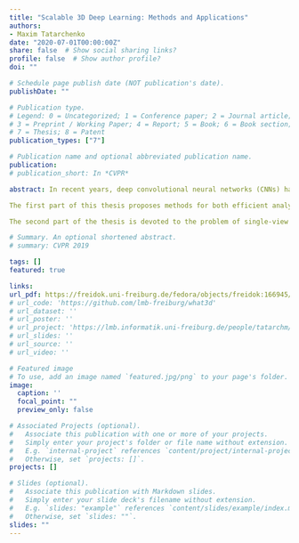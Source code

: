 ```yaml
---
title: "Scalable 3D Deep Learning: Methods and Applications"
authors:
- Maxim Tatarchenko
date: "2020-07-01T00:00:00Z"
share: false  # Show social sharing links?
profile: false  # Show author profile?
doi: ""

# Schedule page publish date (NOT publication's date).
publishDate: ""

# Publication type.
# Legend: 0 = Uncategorized; 1 = Conference paper; 2 = Journal article;
# 3 = Preprint / Working Paper; 4 = Report; 5 = Book; 6 = Book section;
# 7 = Thesis; 8 = Patent
publication_types: ["7"]

# Publication name and optional abbreviated publication name.
publication: 
# publication_short: In *CVPR*

abstract: In recent years, deep convolutional neural networks (CNNs) have achieved remarkable success in most 2D image processing tasks. Still, the direct processing of 3D data, not only their 2D projections, is required in many applications. Naive extensions of 2D deep learning techniques into 3D rely on voxel grids which are inefficient due to their cubic complexity and thus only support prohibitively low resolutions. Therefore, it is crucially important to develop dedicated 3D deep learning algorithms that operate on efficient 3D representations like point clouds and octrees. The algorithm design depends on the task type: in analysis tasks the 3D geometry is given as input and needs to be processed efficiently, while in synthesis tasks the 3D geometry has to be generated from an abstract representation.

The first part of this thesis proposes methods for both efficient analysis and synthesis of 3D data using CNNs. In case of analysis, we focus on the task of semantic segmentation of 3D scenes represented as point clouds. We propose a new construct - tangent convolution - which operates directly on surfaces and can be used to build efficient CNNs. We apply networks that use tangent convolutions to large-scale semantic segmentation of real-world indoor and outdoor datasets. For synthesis, we propose a novel convolutional decoder for generating 3D shapes represented as octrees. Our approach is significantly more efficient than CNNs based on dense voxel grids, both in memory consumption and in computation time. This enables the generation of high-resolution 3D shapes. We validate the proposed method on three different tasks, including shape auto-encoding, generating shapes from high-level information, and single-view 3D reconstruction.

The second part of the thesis is devoted to the problem of single-view 3D reconstruction; in particular, to a realistic analysis of its current state. Many recent CNN-based methods for solving this task focus on developing dedicated decoders for different 3D representations. We systematically analyze these methods comparing them with two custom baselines which internally rely on image classification and retrieval, i.e. which solve a recognition problem. The results of these simple decoder-less baselines are statistically indistinguishable from more sophisticated state-of-the-art networks, indicating that the latter also rely mostly on recognition. We formulate the problems in the widely adopted experimental setup that lead to such behavior and outline possible solutions. Finally, we extensively study how well existing single-view 3D reconstruction methods which are trained on synthetic data, generalize to real-world images. For this, we collected a new dataset of objects of various shapes with fine-grained control over their appearance. We observe that, despite being trained on realistic renderings and a multitude of objects, state-of-the-art methods still struggle to generalize to real-world images. Our analysis also indicates the benefit of introducing more structure into the computational pipeline via making an intermediate geometric representation part of its design.

# Summary. An optional shortened abstract.
# summary: CVPR 2019

tags: []
featured: true

links:
url_pdf: https://freidok.uni-freiburg.de/fedora/objects/freidok:166945/datastreams/FILE1/content
# url_code: 'https://github.com/lmb-freiburg/what3d'
# url_dataset: ''
# url_poster: ''
# url_project: 'https://lmb.informatik.uni-freiburg.de/people/tatarchm/mv3d/'
# url_slides: ''
# url_source: ''
# url_video: ''

# Featured image
# To use, add an image named `featured.jpg/png` to your page's folder. 
image:
  caption: ''
  focal_point: ""
  preview_only: false

# Associated Projects (optional).
#   Associate this publication with one or more of your projects.
#   Simply enter your project's folder or file name without extension.
#   E.g. `internal-project` references `content/project/internal-project/index.md`.
#   Otherwise, set `projects: []`.
projects: []

# Slides (optional).
#   Associate this publication with Markdown slides.
#   Simply enter your slide deck's filename without extension.
#   E.g. `slides: "example"` references `content/slides/example/index.md`.
#   Otherwise, set `slides: ""`.
slides: ""
---
```

